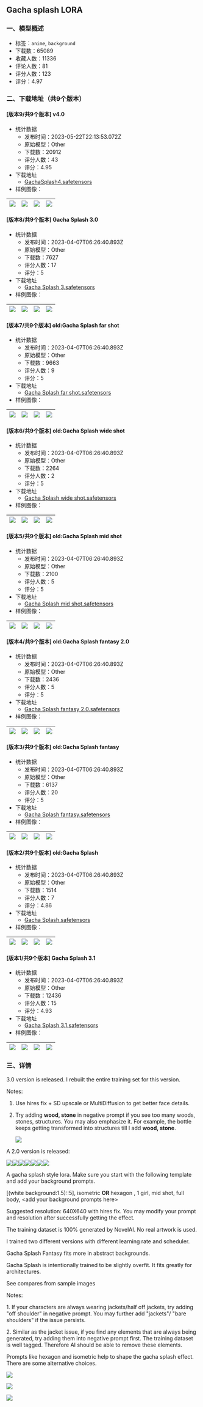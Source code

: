 ## Gacha splash LORA
### 一、模型概述

- 标签：`anime`, `background`
- 下载数：65089
- 收藏人数：11336
- 评论人数：81
- 评分人数：123
- 评分：4.97

### 二、下载地址（共9个版本）

#### [版本9/共9个版本] v4.0

- 统计数据
  - 发布时间：2023-05-22T22:13:53.072Z
  - 原始模型：Other
  - 下载数：20912
  - 评分人数：43
  - 评分：4.95
- 下载地址
  - [GachaSplash4.safetensors](https://civitai.com/api/download/models/38884)
- 样例图像：

| <img src="https://image.civitai.com/xG1nkqKTMzGDvpLrqFT7WA/e0501888-ce11-4a2c-cdd8-511d7b474d00/width=450/430724.jpeg" /> | <img src="https://image.civitai.com/xG1nkqKTMzGDvpLrqFT7WA/b811f07d-83c6-4add-c841-ccc1c5235700/width=450/430722.jpeg" /> | <img src="https://image.civitai.com/xG1nkqKTMzGDvpLrqFT7WA/2f23227f-24fb-4db4-94c8-59f6ca3d3b13/width=450/913822.jpeg" /> | <img src="https://image.civitai.com/xG1nkqKTMzGDvpLrqFT7WA/1607e195-7261-4505-937d-1b5a27f81288/width=450/913689.jpeg" /> |
| ---- | ---- | ---- | ---- |

#### [版本8/共9个版本] Gacha Splash 3.0

- 统计数据
  - 发布时间：2023-04-07T06:26:40.893Z
  - 原始模型：Other
  - 下载数：7627
  - 评分人数：17
  - 评分：5
- 下载地址
  - [Gacha Splash 3.safetensors](https://civitai.com/api/download/models/23513)
- 样例图像：

| <img src="https://image.civitai.com/xG1nkqKTMzGDvpLrqFT7WA/709353cf-f093-474b-7bde-d9234f6c4d00/width=450/254934.jpeg" /> | <img src="https://image.civitai.com/xG1nkqKTMzGDvpLrqFT7WA/33414929-75b8-44ac-3391-382ddc4b4f00/width=450/254932.jpeg" /> | <img src="https://image.civitai.com/xG1nkqKTMzGDvpLrqFT7WA/ef3ccf4a-b8ea-4414-f893-6208031db600/width=450/254933.jpeg" /> | <img src="https://image.civitai.com/xG1nkqKTMzGDvpLrqFT7WA/d345b88c-f085-4183-158b-cd492047b800/width=450/254931.jpeg" /> |
| ---- | ---- | ---- | ---- |

#### [版本7/共9个版本] old:Gacha Splash far shot

- 统计数据
  - 发布时间：2023-04-07T06:26:40.893Z
  - 原始模型：Other
  - 下载数：9663
  - 评分人数：9
  - 评分：5
- 下载地址
  - [Gacha Splash far shot.safetensors](https://civitai.com/api/download/models/20012)
- 样例图像：

| <img src="https://image.civitai.com/xG1nkqKTMzGDvpLrqFT7WA/5caa2345-6b31-4032-8d9b-34b43d41e300/width=450/217621.jpeg" /> | <img src="https://image.civitai.com/xG1nkqKTMzGDvpLrqFT7WA/16c03646-5987-4c8c-bd29-70862a840b00/width=450/211524.jpeg" /> | <img src="https://image.civitai.com/xG1nkqKTMzGDvpLrqFT7WA/c92217c5-dccf-4e2c-504e-5bad8c4f8700/width=450/211525.jpeg" /> | <img src="https://image.civitai.com/xG1nkqKTMzGDvpLrqFT7WA/d047111a-6871-42c9-318b-2ee766cc8d00/width=450/217620.jpeg" /> |
| ---- | ---- | ---- | ---- |

#### [版本6/共9个版本] old:Gacha Splash wide shot

- 统计数据
  - 发布时间：2023-04-07T06:26:40.893Z
  - 原始模型：Other
  - 下载数：2264
  - 评分人数：2
  - 评分：5
- 下载地址
  - [Gacha Splash wide shot.safetensors](https://civitai.com/api/download/models/20008)
- 样例图像：

| <img src="https://image.civitai.com/xG1nkqKTMzGDvpLrqFT7WA/6b73f5f4-a12a-47e8-9c39-d8af2bc7ce00/width=450/211504.jpeg" /> | <img src="https://image.civitai.com/xG1nkqKTMzGDvpLrqFT7WA/06f7d68c-abe4-47c3-668f-d517b3738400/width=450/211535.jpeg" /> | <img src="https://image.civitai.com/xG1nkqKTMzGDvpLrqFT7WA/e6e48433-b98c-427e-2523-354803753400/width=450/211534.jpeg" /> | <img src="https://image.civitai.com/xG1nkqKTMzGDvpLrqFT7WA/a052b233-a59c-4e18-166a-8d3b65239600/width=450/211533.jpeg" /> |
| ---- | ---- | ---- | ---- |

#### [版本5/共9个版本] old:Gacha Splash mid shot

- 统计数据
  - 发布时间：2023-04-07T06:26:40.893Z
  - 原始模型：Other
  - 下载数：2100
  - 评分人数：5
  - 评分：5
- 下载地址
  - [Gacha Splash mid shot.safetensors](https://civitai.com/api/download/models/20009)
- 样例图像：

| <img src="https://image.civitai.com/xG1nkqKTMzGDvpLrqFT7WA/51135608-487a-4f4e-4e60-e105a78b7400/width=450/211505.jpeg" /> | <img src="https://image.civitai.com/xG1nkqKTMzGDvpLrqFT7WA/7c4d61d6-e275-48a9-d879-dde321c4a800/width=450/211555.jpeg" /> | <img src="https://image.civitai.com/xG1nkqKTMzGDvpLrqFT7WA/4506daa9-bde6-4707-18f3-4f4fbf3d4800/width=450/211554.jpeg" /> | <img src="https://image.civitai.com/xG1nkqKTMzGDvpLrqFT7WA/dc700180-daf1-4ce3-3b14-0fecf269a500/width=450/211553.jpeg" /> |
| ---- | ---- | ---- | ---- |

#### [版本4/共9个版本] old:Gacha Splash fantasy 2.0

- 统计数据
  - 发布时间：2023-04-07T06:26:40.893Z
  - 原始模型：Other
  - 下载数：2436
  - 评分人数：5
  - 评分：5
- 下载地址
  - [Gacha Splash fantasy 2.0.safetensors](https://civitai.com/api/download/models/20010)
- 样例图像：

| <img src="https://image.civitai.com/xG1nkqKTMzGDvpLrqFT7WA/6d6e2bb7-4646-4239-3746-39644cf99400/width=450/211512.jpeg" /> | <img src="https://image.civitai.com/xG1nkqKTMzGDvpLrqFT7WA/fda07f64-82c8-493a-a089-5469623c2200/width=450/211511.jpeg" /> | <img src="https://image.civitai.com/xG1nkqKTMzGDvpLrqFT7WA/cf40595d-2a08-4bc2-1ed4-70e077311900/width=450/211510.jpeg" /> | <img src="https://image.civitai.com/xG1nkqKTMzGDvpLrqFT7WA/9b3649e4-4d7c-481b-bdd5-fa83ef91f200/width=450/211509.jpeg" /> |
| ---- | ---- | ---- | ---- |

#### [版本3/共9个版本] old:Gacha Splash fantasy

- 统计数据
  - 发布时间：2023-04-07T06:26:40.893Z
  - 原始模型：Other
  - 下载数：6137
  - 评分人数：20
  - 评分：5
- 下载地址
  - [Gacha Splash fantasy.safetensors](https://civitai.com/api/download/models/15439)
- 样例图像：

| <img src="https://image.civitai.com/xG1nkqKTMzGDvpLrqFT7WA/1171564d-127c-4dc8-4809-3e74a3573f00/width=450/154308.jpeg" /> | <img src="https://image.civitai.com/xG1nkqKTMzGDvpLrqFT7WA/df2ad670-620f-40c0-0863-d7ca8131c200/width=450/153858.jpeg" /> | <img src="https://image.civitai.com/xG1nkqKTMzGDvpLrqFT7WA/5cfc8aaf-fb81-40da-5b8f-7690379aab00/width=450/153857.jpeg" /> | <img src="https://image.civitai.com/xG1nkqKTMzGDvpLrqFT7WA/674c8bd0-032c-47fe-4f9d-07d439069400/width=450/154307.jpeg" /> |
| ---- | ---- | ---- | ---- |

#### [版本2/共9个版本] old:Gacha Splash

- 统计数据
  - 发布时间：2023-04-07T06:26:40.893Z
  - 原始模型：Other
  - 下载数：1514
  - 评分人数：7
  - 评分：4.86
- 下载地址
  - [Gacha Splash.safetensors](https://civitai.com/api/download/models/15438)
- 样例图像：

| <img src="https://image.civitai.com/xG1nkqKTMzGDvpLrqFT7WA/df2ad670-620f-40c0-0863-d7ca8131c200/width=450/153830.jpeg" /> | <img src="https://image.civitai.com/xG1nkqKTMzGDvpLrqFT7WA/5cfc8aaf-fb81-40da-5b8f-7690379aab00/width=450/153829.jpeg" /> | <img src="https://image.civitai.com/xG1nkqKTMzGDvpLrqFT7WA/c310de2d-da50-4c51-5cf5-e01881d6f800/width=450/153828.jpeg" /> | <img src="https://image.civitai.com/xG1nkqKTMzGDvpLrqFT7WA/e56a0403-cace-40bb-7ea7-7fe30c7f8e00/width=450/153827.jpeg" /> |
| ---- | ---- | ---- | ---- |

#### [版本1/共9个版本] Gacha Splash 3.1

- 统计数据
  - 发布时间：2023-04-07T06:26:40.893Z
  - 原始模型：Other
  - 下载数：12436
  - 评分人数：15
  - 评分：4.93
- 下载地址
  - [Gacha Splash 3.1.safetensors](https://civitai.com/api/download/models/26536)
- 样例图像：

| <img src="https://image.civitai.com/xG1nkqKTMzGDvpLrqFT7WA/e1b50fbc-dbea-4376-beae-8d08ed663900/width=450/292448.jpeg" /> | <img src="https://image.civitai.com/xG1nkqKTMzGDvpLrqFT7WA/ceb4c89a-8bcd-47a4-9eec-74f716a73c00/width=450/292447.jpeg" /> | <img src="https://image.civitai.com/xG1nkqKTMzGDvpLrqFT7WA/aca83fb8-256f-43ef-54c8-de633de72400/width=450/292450.jpeg" /> | <img src="https://image.civitai.com/xG1nkqKTMzGDvpLrqFT7WA/bacc9c86-a1fe-4aaa-0ed9-e6a9cd63aa00/width=450/292449.jpeg" /> |
| ---- | ---- | ---- | ---- |


### 三、详情
<p>3.0 version is released. I rebuilt the entire training set for this version.</p><p>Notes:</p><ol><li><p>Use hires fix + SD upscale or MultiDiffusion to get better face details.</p></li><li><p>Try adding <strong>wood, stone</strong> in negative prompt if you see too many woods, stones, structures. You may also emphasize it. For example, the bottle keeps getting transformed into structures till I add <strong>wood, stone</strong>.</p><img src="https://imagecache.civitai.com/xG1nkqKTMzGDvpLrqFT7WA/0f22fd23-ec7b-412e-3510-b2eb1b939300/width=525/0f22fd23-ec7b-412e-3510-b2eb1b939300" /></li></ol><p></p><p>A 2.0 version is released:</p><img src="https://imagecache.civitai.com/xG1nkqKTMzGDvpLrqFT7WA/d581a9e1-feba-4e9e-5e5b-77a9620aa100/width=525/d581a9e1-feba-4e9e-5e5b-77a9620aa100" /><img src="https://imagecache.civitai.com/xG1nkqKTMzGDvpLrqFT7WA/c769bab0-33fa-41b8-a078-aa74960e7e00/width=525/c769bab0-33fa-41b8-a078-aa74960e7e00" /><img src="https://imagecache.civitai.com/xG1nkqKTMzGDvpLrqFT7WA/f0923741-80ed-47d6-a907-c735d8870700/width=525/f0923741-80ed-47d6-a907-c735d8870700" /><img src="https://imagecache.civitai.com/xG1nkqKTMzGDvpLrqFT7WA/8c61993b-b369-4db3-ca80-5cb1f97b5e00/width=525/8c61993b-b369-4db3-ca80-5cb1f97b5e00" /><img src="https://imagecache.civitai.com/xG1nkqKTMzGDvpLrqFT7WA/29bbb4b7-c376-46dc-0707-160f2c748800/width=525/29bbb4b7-c376-46dc-0707-160f2c748800" /><img src="https://imagecache.civitai.com/xG1nkqKTMzGDvpLrqFT7WA/a1a6e79c-fc71-4d6d-e97a-c8ce76800c00/width=525/a1a6e79c-fc71-4d6d-e97a-c8ce76800c00" /><img src="https://imagecache.civitai.com/xG1nkqKTMzGDvpLrqFT7WA/f8ee28bb-46df-4a8b-509a-09a307409300/width=525/f8ee28bb-46df-4a8b-509a-09a307409300" /><p></p><p>A gacha splash style lora. Make sure you start with the following template and add your background prompts.</p><p>[(white background:1.5)::5], isometric <strong>OR </strong>hexagon , 1 girl, mid shot, full body, &lt;add your background prompts here&gt;</p><p>Suggested resolution: 640X640 with hires fix. You may modify your prompt and resolution after successfully getting the effect.</p><p></p><p>The training dataset is 100% generated by NovelAI. No real artwork is used.</p><p>I trained two different versions with different learning rate and scheduler.</p><p>Gacha Splash Fantasy fits more in abstract backgrounds.</p><p>Gacha Splash is intentionally trained to be slightly overfit. It fits greatly for architectures.</p><p>See compares from sample images</p><p></p><p>Notes:</p><p>1. If your characters are always wearing jackets/half off jackets, try adding "off shoulder" in negative prompt. You may further add "jackets"/ "bare shoulders" if the issue persists.</p><p>2. Similar as the jacket issue, if you find any elements that are always being generated, try adding them into negative prompt first. The training dataset is well tagged. Therefore AI should be able to remove these elements.</p><p></p><p>Prompts like hexagon and isometric help to shape the gacha splash effect. There are some alternative choices.</p><img src="https://imagecache.civitai.com/xG1nkqKTMzGDvpLrqFT7WA/fce99058-b1b4-4c11-2d73-a2f6d2cfef00/width=525/fce99058-b1b4-4c11-2d73-a2f6d2cfef00" /><p></p><p></p><p></p><img src="https://imagecache.civitai.com/xG1nkqKTMzGDvpLrqFT7WA/3d0c31d6-d02f-4f4f-c0e8-81eabac72d00/width=525/3d0c31d6-d02f-4f4f-c0e8-81eabac72d00" /><p></p><p></p><p></p><p></p><img src="https://imagecache.civitai.com/xG1nkqKTMzGDvpLrqFT7WA/8405dea0-5eb3-4a0a-33ac-4d9a6b17dd00/width=525/8405dea0-5eb3-4a0a-33ac-4d9a6b17dd00" />